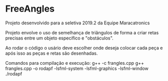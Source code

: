 # FreeAngles
Projeto desenvolvido para a seletiva 2019.2 da Equipe Maracatronics


Projeto envolve o uso de semelhança de triângulos de forma a criar retas precisas entre um objeto específico e "obstáculos".

Ao rodar o código o usário deve escolher onde deseja colocar cada peça e após isso as peças e retas são desenhadas.


Comandos para compilação e execução:
g++ -c frangles.cpp
g++ frangles.cpp -o rodapf -lsfml-system -lsfml-graphics -lsfml-window 
./rodapf

